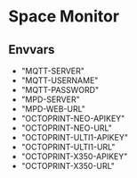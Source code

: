 # Space Monitor

## Envvars
* "MQTT-SERVER"
* "MQTT-USERNAME"
* "MQTT-PASSWORD"
* "MPD-SERVER"
* "MPD-WEB-URL"
* "OCTOPRINT-NEO-APIKEY"
* "OCTOPRINT-NEO-URL"
* "OCTOPRINT-ULTI1-APIKEY"
* "OCTOPRINT-ULTI1-URL"
* "OCTOPRINT-X350-APIKEY"
* "OCTOPRINT-X350-URL"

